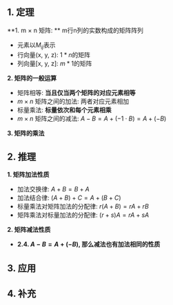 ## 1. 定理

**1. m $\times$ n 矩阵: ** m行n列的实数构成的矩阵阵列

- 元素以$M_{ij}$表示
- 行向量(x, y, z): $1 * n$的矩阵
- 列向量[x, y, z]: $m * 1$的矩阵

**2. 矩阵的一般运算**

- 矩阵相等: **当且仅当两个矩阵的对应元素相等**
- $m \times n$ 矩阵之间的加法: 两者对应元素相加
- 标量乘法: **标量依次和每个元素相乘**
- $m \times n$ 矩阵之间的减法: $A - B = A + (-1 \cdot B) = A + (-B)$

**3. 矩阵的乘法**



## 2. 推理

**1. 矩阵加法性质**

- 加法交换律: $A + B = B + A$
- 加法结合律: $(A + B) + C = A + (B + C)$
- 标量乘法对矩阵加法的分配律: $r(A + B) = rA + rB$
- 矩阵乘法对标量加法的分配律: $(r + s)A = rA + sA$

**2. 矩阵减法性质**

- **2.4. $A - B = A + (-B)$, 那么减法也有加法相同的性质** 

## 3. 应用

## 4. 补充

